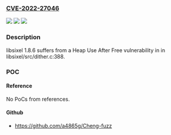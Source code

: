 ### [CVE-2022-27046](https://cve.mitre.org/cgi-bin/cvename.cgi?name=CVE-2022-27046)
![](https://img.shields.io/static/v1?label=Product&message=n%2Fa&color=blue)
![](https://img.shields.io/static/v1?label=Version&message=n%2Fa&color=blue)
![](https://img.shields.io/static/v1?label=Vulnerability&message=n%2Fa&color=brighgreen)

### Description

libsixel 1.8.6 suffers from a Heap Use After Free vulnerability in in libsixel/src/dither.c:388.

### POC

#### Reference
No PoCs from references.

#### Github
- https://github.com/a4865g/Cheng-fuzz

